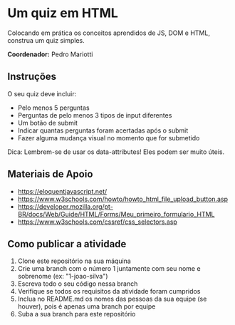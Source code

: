 # Um quiz em HTML

Colocando em prática os conceitos aprendidos de JS, DOM e HTML, construa um quiz simples.

**Coordenador:** Pedro Mariotti

## Instruções

O seu quiz deve incluir:

- Pelo menos 5 perguntas
- Perguntas de pelo menos 3 tipos de input diferentes
- Um botão de submit
- Indicar quantas perguntas foram acertadas após o submit
- Fazer alguma mudança visual no momento que for submetido

Dica: Lembrem-se de usar os data-attributes! Eles podem ser muito úteis.

## Materiais de Apoio

- https://eloquentjavascript.net/
- https://www.w3schools.com/howto/howto_html_file_upload_button.asp
- https://developer.mozilla.org/pt-BR/docs/Web/Guide/HTML/Forms/Meu_primeiro_formulario_HTML
- https://www.w3schools.com/cssref/css_selectors.asp

## Como publicar a atividade

1. Clone este repositório na sua máquina
2. Crie uma branch com o número 1 juntamente com seu nome e sobrenome (ex: "1-joao-silva")
3. Escreva todo o seu código nessa branch
4. Verifique se todos os requisitos da atividade foram cumpridos
5. Inclua no README.md os nomes das pessoas da sua equipe (se houver), pois é apenas uma branch por equipe
6. Suba a sua branch para este repositório

